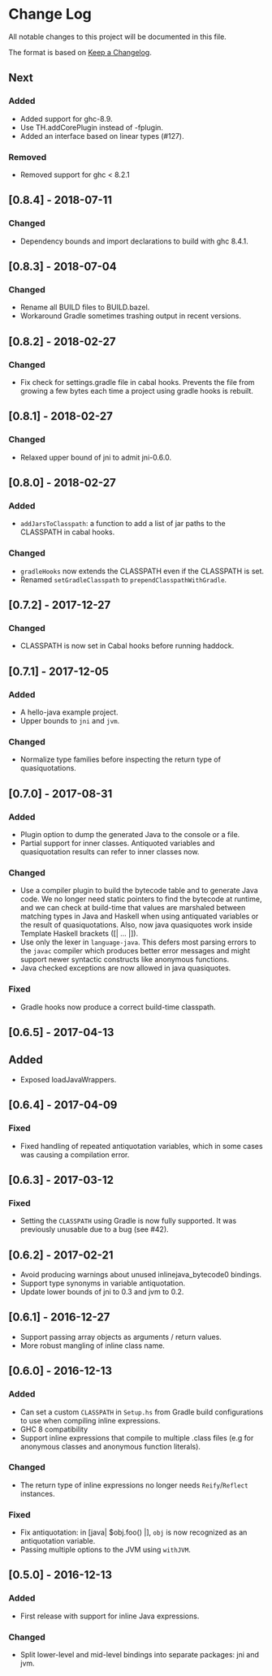 # Change Log

All notable changes to this project will be documented in this file.

The format is based on [Keep a Changelog](http://keepachangelog.com/).

## Next

### Added

* Added support for ghc-8.9.
* Use TH.addCorePlugin instead of -fplugin.
* Added an interface based on linear types (#127).

### Removed

* Removed support for ghc < 8.2.1

## [0.8.4] - 2018-07-11

### Changed

* Dependency bounds and import declarations to build with ghc 8.4.1.

## [0.8.3] - 2018-07-04

### Changed

* Rename all BUILD files to BUILD.bazel.
* Workaround Gradle sometimes trashing output in recent versions.

## [0.8.2] - 2018-02-27

### Changed

* Fix check for settings.gradle file in cabal hooks. Prevents the file
  from growing a few bytes each time a project using gradle hooks is
  rebuilt.

## [0.8.1] - 2018-02-27

### Changed

* Relaxed upper bound of jni to admit jni-0.6.0.

## [0.8.0] - 2018-02-27

### Added

* `addJarsToClasspath`: a function to add a list of jar paths to
  the CLASSPATH in cabal hooks.

### Changed

* `gradleHooks` now extends the CLASSPATH even if the CLASSPATH is set.
* Renamed `setGradleClasspath` to `prependClasspathWithGradle`.

## [0.7.2] - 2017-12-27

### Changed

* CLASSPATH is now set in Cabal hooks before running haddock.

## [0.7.1] - 2017-12-05

### Added

* A hello-java example project.
* Upper bounds to `jni` and `jvm`.

### Changed

* Normalize type families before inspecting the return type of
  quasiquotations.

## [0.7.0] - 2017-08-31

### Added

* Plugin option to dump the generated Java to the console or a file.
* Partial support for inner classes. Antiquoted variables and
  quasiquotation results can refer to inner classes now.

### Changed

* Use a compiler plugin to build the bytecode table and to generate
  Java code. We no longer need static pointers to find the bytecode
  at runtime, and we can check at build-time that values are
  marshaled between matching types in Java and Haskell when using
  antiquated variables or the result of quasiquotations. Also, now
  java quasiquotes work inside Template Haskell brackets ([| ... |]).
* Use only the lexer in `language-java`. This defers most parsing
  errors to the `javac` compiler which produces better error
  messages and might support newer syntactic constructs like
  anonymous functions.
* Java checked exceptions are now allowed in java quasiquotes.

### Fixed

* Gradle hooks now produce a correct build-time classpath.

## [0.6.5] - 2017-04-13

## Added

* Exposed loadJavaWrappers.

## [0.6.4] - 2017-04-09

### Fixed

* Fixed handling of repeated antiquotation variables, which in some
  cases was causing a compilation error.

## [0.6.3] - 2017-03-12

### Fixed

* Setting the `CLASSPATH` using Gradle is now fully supported. It was
  previously unusable due to a bug (see #42).

## [0.6.2] - 2017-02-21

* Avoid producing warnings about unused inlinejava_bytecode0 bindings.
* Support type synonyms in variable antiquotation.
* Update lower bounds of jni to 0.3 and jvm to 0.2.

## [0.6.1] - 2016-12-27

* Support passing array objects as arguments / return values.
* More robust mangling of inline class name.

## [0.6.0] - 2016-12-13

### Added

* Can set a custom `CLASSPATH` in `Setup.hs` from Gradle build
  configurations to use when compiling inline expressions.
* GHC 8 compatibility
* Support inline expressions that compile to multiple .class files
  (e.g for anonymous classes and anonymous function literals).

### Changed

* The return type of inline expressions no longer needs
  `Reify`/`Reflect` instances.

### Fixed

* Fix antiquotation: in [java| $obj.foo() |], `obj` is now recognized
  as an antiquotation variable.
* Passing multiple options to the JVM using `withJVM`.

## [0.5.0] - 2016-12-13

### Added

* First release with support for inline Java expressions.

### Changed

* Split lower-level and mid-level bindings into separate packages: jni
  and jvm.
